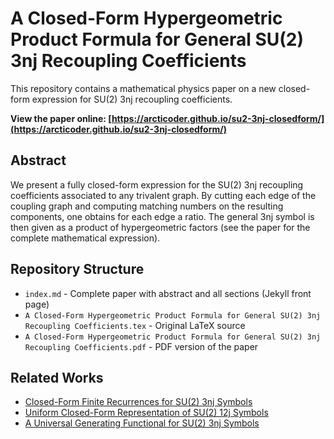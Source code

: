 # A Closed-Form Hypergeometric Product Formula for General SU(2) 3nj Recoupling Coefficients

This repository contains a mathematical physics paper on a new closed-form expression for SU(2) 3nj recoupling coefficients.

**View the paper online: [https://arcticoder.github.io/su2-3nj-closedform/](https://arcticoder.github.io/su2-3nj-closedform/)**

## Abstract

We present a fully closed-form expression for the SU(2) 3nj recoupling coefficients associated to any trivalent graph. By cutting each edge of the coupling graph and computing matching numbers on the resulting components, one obtains for each edge a ratio. The general 3nj symbol is then given as a product of hypergeometric factors (see the paper for the complete mathematical expression).

## Repository Structure

- `index.md` - Complete paper with abstract and all sections (Jekyll front page)
- `A Closed-Form Hypergeometric Product Formula for General SU(2) 3nj Recoupling Coefficients.tex` - Original LaTeX source
- `A Closed-Form Hypergeometric Product Formula for General SU(2) 3nj Recoupling Coefficients.pdf` - PDF version of the paper

## Related Works

- [Closed-Form Finite Recurrences for SU(2) 3nj Symbols](https://arcticoder.github.io/su2-3nj-recurrences/)
- [Uniform Closed-Form Representation of SU(2) 12j Symbols](https://arcticoder.github.io/su2-3nj-uniform-closed-form/)
- [A Universal Generating Functional for SU(2) 3nj Symbols](https://arcticoder.github.io/su2-3nj-generating-functional/)
